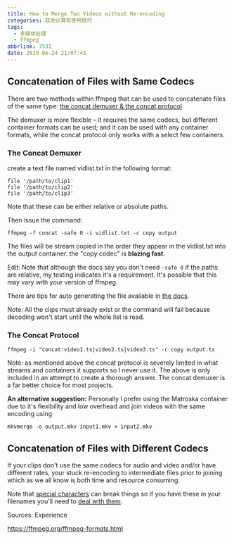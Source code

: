 ```yaml
---
title: How to Merge Two Videos without Re-encoding
categories: 其他计算机使用技巧
tags:
  - 多媒体处理
  - ffmpeg
abbrlink: 7531
date: 2019-06-24 21:07:43
---
```

## Concatenation of Files with Same Codecs

There are two methods within ffmpeg that can be used to concatenate files of the same type: [the concat demuxer & the concat protocol](https://ffmpeg.org/ffmpeg-formats.html#concat)

The demuxer is more flexible – it requires the same codecs, but different container formats can be used; and it can be used with any container formats, while the concat protocol only works with a select few containers.

### The Concat Demuxer

create a text file named vidlist.txt in the following format:

```
file '/path/to/clip1'
file '/path/to/clip2'
file '/path/to/clip3'
```

Note that these can be either relative or absolute paths.

Then issue the command:

```
ffmpeg -f concat -safe 0 -i vidlist.txt -c copy output
```

The files will be stream copied in the order they appear in the vidlist.txt into the output container. the "copy codec" is **blazing fast**.

Edit: Note that although the docs say you don't need `-safe 0` if the paths are relative, my testing indicates it's a requirement. It's possible that this may vary with your version of ffmpeg.

There are tips for auto generating the file available in [the docs](https://trac.ffmpeg.org/wiki/Concatenate).

Note: All the clips must already exist or the command will fail because decoding won't start until the whole list is read.

### The Concat Protocol

```
ffmpeg -i "concat:video1.ts|video2.ts|video3.ts" -c copy output.ts
```

Note: as mentioned above the concat protocol is severely limited in what streams and containers it supports so I never use it. The above is only included in an attempt to create a thorough answer. The concat demuxer is a far better choice for most projects.

**An alternative suggestion:** Personally I prefer using the Matroska container due to it's flexibility and low overhead and join videos with the same encoding using

```
mkvmerge -o output.mkv input1.mkv + input2.mkv
```

## Concatenation of Files with Different Codecs

If your clips don't use the same codecs for audio and video and/or have different rates, your stuck re-encoding to intermediate files prior to joining which as we all know is both time and resource consuming.

Note that [special characters](http://www.tldp.org/LDP/abs/html/special-chars.html) can break things so if you have these in your filenames you'll need to [deal with them](https://stackoverflow.com/questions/15783701/which-characters-need-to-be-escaped-when-using-bash).

Sources: Experience

https://ffmpeg.org/ffmpeg-formats.html
